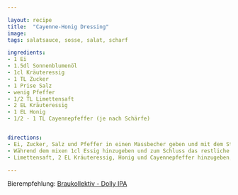 ```yaml
---

layout: recipe
title:  "Cayenne-Honig Dressing"
image: 
tags: salatsauce, sosse, salat, scharf

ingredients:
- 1 Ei
- 1.5dl Sonnenblumenöl
- 1cl Kräuteressig
- 1 TL Zucker
- 1 Prise Salz
- wenig Pfeffer
- 1/2 TL Limettensaft
- 2 EL Kräuteressig
- 1 EL Honig
- 1/2 - 1 TL Cayennepfeffer (je nach Schärfe)


directions:
- Ei, Zucker, Salz und Pfeffer in einen Massbecher geben und mit dem Stabmixer vermischen. Nun langsam 2/3 des Öl hinzugiessen und mixen bis es eine feste Masse bildet. 
- Während dem mixen 1cl Essig hinzugeben und zum Schluss das restliche Öl. Fertig ist die Mayonnaise, welche nun als Basis für die Salatsauce verwendet werden kann.
- Limettensaft, 2 EL Kräuteressig, Honig und Cayennepfeffer hinzugeben, alles vermischen, abschmecken. Fertig ist die Salatsauce.

---
```


Bierempfehlung: [Braukollektiv - Dolly IPA](https://www.braukollektiv.com/dolly)

